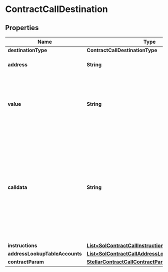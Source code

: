 

# ContractCallDestination


## Properties

| Name | Type | Description | Notes |
|------------ | ------------- | ------------- | -------------|
|**destinationType** | **ContractCallDestinationType** |  |  |
|**address** | **String** | The destination address. |  |
|**value** | **String** | The transfer amount. For example, if you trade 1.5 ETH, then the value is &#x60;1.5&#x60;.  |  [optional] |
|**calldata** | **String** | The data used to invoke a specific function or method within the specified contract at the destination address, with a maximum length of 65,000 characters.  |  |
|**instructions** | [**List&lt;SolContractCallInstruction&gt;**](SolContractCallInstruction.md) |  |  |
|**addressLookupTableAccounts** | [**List&lt;SolContractCallAddressLookupTableAccount&gt;**](SolContractCallAddressLookupTableAccount.md) |  |  [optional] |
|**contractParam** | [**StellarContractCallContractParam**](StellarContractCallContractParam.md) |  |  |



